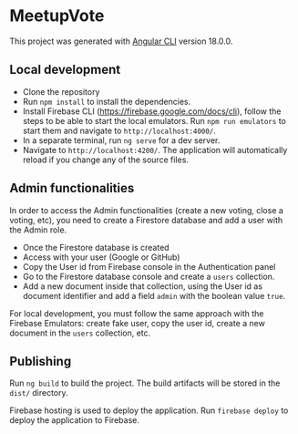 # MeetupVote

This project was generated with [Angular CLI](https://github.com/angular/angular-cli) version 18.0.0.

## Local development

- Clone the repository
- Run `npm install` to install the dependencies.
- Install Firebase CLI (https://firebase.google.com/docs/cli), follow the steps to be able to start the local emulators. Run `npm run emulators` to start them and navigate to `http://localhost:4000/`.
- In a separate terminal, run `ng serve` for a dev server.
- Navigate to `http://localhost:4200/`. The application will automatically reload if you change any of the source files.

## Admin functionalities

In order to access the Admin functionalities (create a new voting, close a voting, etc), you need to create a Firestore database and add a user with the Admin role.

- Once the Firestore database is created
- Access with your user (Google or GitHub)
- Copy the User id from Firebase console in the Authentication panel
- Go to the Firestore database console and create a `users` collection.
- Add a new document inside that collection, using the User id as document identifier and add a field `admin` with the boolean value `true`.

For local development, you must follow the same approach with the Firebase Emulators: create fake user, copy the user id, create a new document in the `users` collection, etc.

## Publishing

Run `ng build` to build the project. The build artifacts will be stored in the `dist/` directory.

Firebase hosting is used to deploy the application. Run `firebase deploy` to deploy the application to Firebase.
